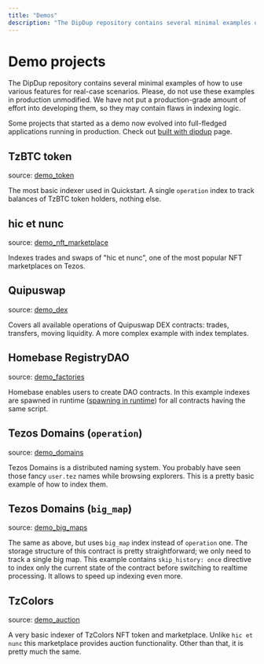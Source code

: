```yaml
---
title: "Demos"
description: "The DipDup repository contains several minimal examples of how to use various features for real-case scenarios. Please, do not use these examples in production unmodified. We have not put a production-grade amount of effort into developing them, so they may contain flaws in indexing logic."
---
```


# Demo projects

<!-- TODO: More demo descriptions -->

The DipDup repository contains several minimal examples of how to use various features for real-case scenarios. Please, do not use these examples in production unmodified. We have not put a production-grade amount of effort into developing them, so they may contain flaws in indexing logic.

Some projects that started as a demo now evolved into full-fledged applications running in production. Check out [built with dipdup](../8.examples/2.built-with-dipdup.md) page.

## TzBTC token

source: [demo_token](https://github.com/dipdup-io/dipdup/tree/next/src/demo_token)

The most basic indexer used in Quickstart. A single `operation` index to track balances of TzBTC token holders, nothing else.

## hic et nunc

source: [demo_nft_marketplace](https://github.com/dipdup-io/dipdup/tree/next/src/demo_nft_marketplace)

Indexes trades and swaps of "hic et nunc", one of the most popular NFT marketplaces on Tezos.

## Quipuswap

source: [demo_dex](https://github.com/dipdup-io/dipdup/tree/next/src/demo_dex)

Covers all available operations of Quipuswap DEX contracts: trades, transfers, moving liquidity. A more complex example with index templates.

## Homebase RegistryDAO

source: [demo_factories](https://github.com/dipdup-io/dipdup/tree/next/src/demo_factories)

Homebase enables users to create DAO contracts. In this example indexes are spawned in runtime ([spawning in runtime](../1.getting-started/7.indexes.md?Spawning-in-runtime)) for all contracts having the same script.

## Tezos Domains (`operation`)

source: [demo_domains](https://github.com/dipdup-io/dipdup/tree/next/src/demo_domains)

Tezos Domains is a distributed naming system. You probably have seen those fancy `user.tez` names while browsing explorers. This is a pretty basic example of how to index them.

## Tezos Domains (`big_map`)

source: [demo_big_maps](https://github.com/dipdup-io/dipdup/tree/next/src/demo_big_maps)

The same as above, but uses `big_map` index instead of `operation` one. The storage structure of this contract is pretty straightforward; we only need to track a single big map. This example contains `skip_history: once` directive to index only the current state of the contract before switching to realtime processing. It allows to speed up indexing even more.

## TzColors

source: [demo_auction](https://github.com/dipdup-io/dipdup/tree/next/src/demo_auction)

A very basic indexer of TzColors NFT token and marketplace. Unlike `hic et nunc` this marketplace provides auction functionality. Other than that, it is pretty much the same.
